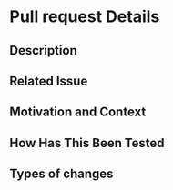 # Pull request Details

## Description

## Related Issue

## Motivation and Context

## How Has This Been Tested

## Types of changes
